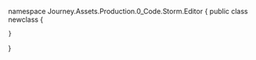 namespace Journey.Assets.Production.0_Code.Storm.Editor
{
    public class newclass
    {
        
    }
}